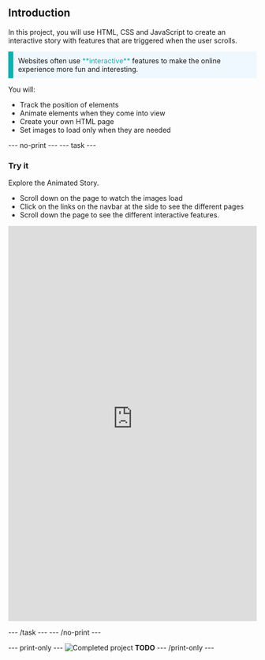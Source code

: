 ## Introduction

In this project, you will use HTML, CSS and JavaScript to create an interactive story with features that are triggered when the user scrolls. 

<p style="border-left: solid; border-width:10px; border-color: #0faeb0; background-color: aliceblue; padding: 10px;">
Websites often use <span style="color: #0faeb0">**interactive**</span> features to make the online experience more fun and interesting.
</p>

You will:
+ Track the position of elements
+ Animate elements when they come into view
+ Create your own HTML page
+ Set images to load only when they are needed

--- no-print ---
--- task ---

### Try it
<div style="display: flex; flex-wrap: wrap">
<div style="flex-basis: 175px; flex-grow: 1">  
Explore the Animated Story. 

+ Scroll down on the page to watch the images load
+ Click on the links on the navbar at the side to see the different pages
+ Scroll down the page to see the different interactive features.

<iframe src="https://staging-editor.raspberrypi.org/en/embed/viewer/animated-story-complete" width="100%" height="800" frameborder="0" marginwidth="0" marginheight="0" allowfullscreen> </iframe>
</div>
</div>

--- /task ---
--- /no-print ---

--- print-only ---
![Completed project](images/showcase_static.png) **TODO**
--- /print-only ---

